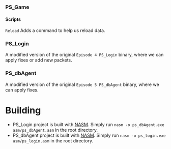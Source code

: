 ### PS_Game
#### Scripts
`Reload` Adds a command to help us reload data.

### PS_Login

A modified version of the original `Episode 4 PS_Login` binary, where we can apply fixes or add new packets.

### PS_dbAgent

A modified version of the original `Episode 5 PS_dbAgent` binary, where we can apply fixes.

# Building
- PS_Login project is built with  [NASM]. Simply run `nasm -o ps_dbAgent.exe asm/ps_dbAgent.asm` in the root directory.
- PS_dbAgent project is built with [NASM]. Simply run `nasm -o ps_login.exe asm/ps_login.asm` in the root directory.

[NASM]:https://nasm.us/
[Visual Studio]:https://visualstudio.microsoft.com